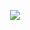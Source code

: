 <p align=center>
  <img src="https://github-readme-stats.vercel.app/api?username=zac694&theme=dark&line_height=20&show_icons=true"/><br/>
</p>
